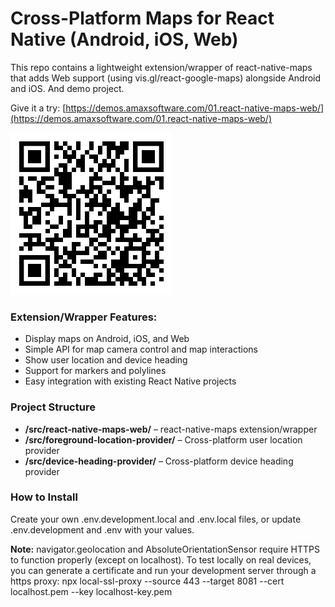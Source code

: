# Cross-Platform Maps for React Native (Android, iOS, Web)

This repo contains a lightweight extension/wrapper of react-native-maps that adds Web support (using vis.gl/react-google-maps) alongside Android and iOS. And demo project.

Give it a try: [https://demos.amaxsoftware.com/01.react-native-maps-web/](https://demos.amaxsoftware.com/01.react-native-maps-web/)

![QR Code with the demo project link](./qr-code.png)

### Extension/Wrapper Features:
- Display maps on Android, iOS, and Web
- Simple API for map camera control and map interactions
- Show user location and device heading
- Support for markers and polylines
- Easy integration with existing React Native projects

### Project Structure
- **/src/react-native-maps-web/** – react-native-maps extension/wrapper
- **/src/foreground-location-provider/** – Cross-platform user location provider
- **/src/device-heading-provider/** – Cross-platform device heading provider

### How to Install
Create your own .env.development.local and .env.local files, or update .env.development and .env with your values.

**Note:** navigator.geolocation and AbsoluteOrientationSensor require HTTPS to function properly (except on localhost). To test locally on real devices, you can generate a certificate and run your development server through a https proxy: npx local-ssl-proxy --source 443 --target 8081 --cert localhost.pem --key localhost-key.pem

